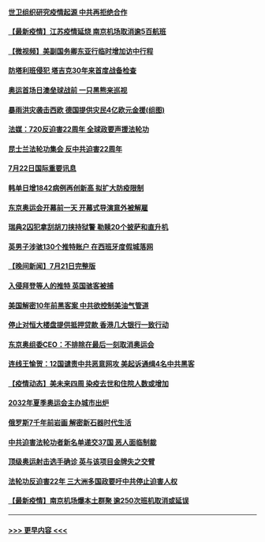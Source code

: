#### [世卫组织研究疫情起源 中共再拒绝合作](../pages/prog202/a103171879.md?t=07222351) 
#### [【最新疫情】江苏疫情延烧 南京机场取消逾5百航班](../pages/prog202/a103171887.md?t=07222351) 
#### [【微视频】美副国务卿东亚行临时增加访中行程](../pages/prog202/a103171799.md?t=07222351) 
#### [防塔利班侵犯 塔吉克30年来首度战备检查](../pages/prog202/a103171744.md?t=07222351) 
#### [奥运首场日澳垒球战前 一只黑熊来巡视](../pages/prog202/a103171703.md?t=07222351) 
#### [暴雨洪灾袭击西欧 德国提供灾民4亿欧元金援(组图)](../pages/prog202/a103171565.md?t=07222351) 
#### [法媒：720反迫害22周年 全球政要声援法轮功](../pages/prog202/a103171617.md?t=07222351) 
#### [昆士兰法轮功集会 反中共迫害22周年](../pages/prog202/a103171563.md?t=07222351) 
#### [7月22日国际重要讯息](../pages/prog202/a103171572.md?t=07222351) 
#### [韩单日增1842病例再创新高 拟扩大防疫限制](../pages/prog202/a103171519.md?t=07222351) 
#### [东京奥运会开幕前一天 开幕式导演意外被解雇](../pages/prog202/a103171531.md?t=07222351) 
#### [瑞典2囚犯拿刮胡刀挟持狱警 勒赎20个披萨和直升机](../pages/prog202/a103171444.md?t=07222351) 
#### [英男子涉骇130个推特账户 在西班牙度假城落网](../pages/prog202/a103171388.md?t=07222351) 
#### [【晚间新闻】7月21日完整版](../pages/prog202/a103171349.md?t=07222351) 
#### [入侵拜登等人的推特 英国骇客被捕](../pages/prog202/a103171155.md?t=07222351) 
#### [美国解密10年前黑客案 中共欲控制美油气管道](../pages/prog202/a103171226.md?t=07222351) 
#### [停止对恒大楼盘提供抵押贷款 香港几大银行一致行动](../pages/prog202/a103171217.md?t=07222351) 
#### [东京奥组委CEO：不排除在最后一刻取消奥运会](../pages/prog202/a103171134.md?t=07222351) 
#### [连线王愉贺：12国谴责中共恶意网攻 美起诉通缉4名中共黑客](../pages/prog202/a103170303.md?t=07222351) 
#### [【疫情动态】美未来四周 染疫去世和住院人数或增加](../pages/prog202/a103171196.md?t=07222351) 
#### [2032年夏季奥运会主办城市出炉](../pages/prog202/a103171188.md?t=07222351) 
#### [俄罗斯7千年前岩画 解密新石器时代生活](../pages/prog202/a103171181.md?t=07222351) 
#### [中共迫害法轮功者新名单递交37国 恶人面临制裁](../pages/prog202/a103171066.md?t=07222351) 
#### [顶级奥运射击选手确诊 英与该项目金牌失之交臂](../pages/prog202/a103170941.md?t=07222351) 
#### [法轮功反迫害22年 三大洲多国政要吁中共停止迫害人权](../pages/prog202/a103170917.md?t=07222351) 
#### [【最新疫情】南京机场爆本土群聚 逾250次班机取消或延误](../pages/prog202/a103170914.md?t=07222351) 

----
#### [ >>> 更早内容 <<< ](../indexes/prog202-earlier.md)
